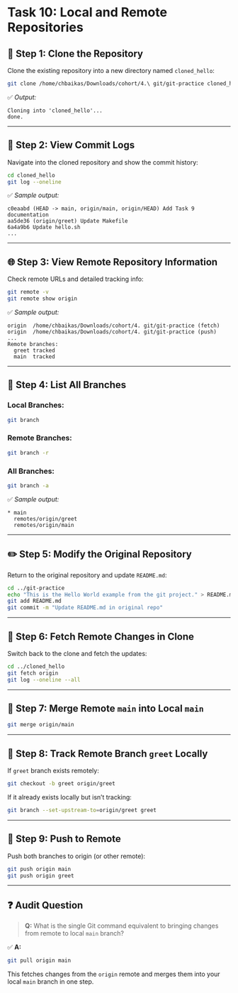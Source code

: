 # Task 10: Local and Remote Repositories

## 📁 Step 1: Clone the Repository

Clone the existing repository into a new directory named `cloned_hello`:
```bash
git clone /home/chbaikas/Downloads/cohort/4.\ git/git-practice cloned_hello
```

✅ *Output:*
```
Cloning into 'cloned_hello'...
done.
```

---

## 📄 Step 2: View Commit Logs

Navigate into the cloned repository and show the commit history:
```bash
cd cloned_hello
git log --oneline
```

✅ *Sample output:*
```
c0eaabd (HEAD -> main, origin/main, origin/HEAD) Add Task 9 documentation
aa5de36 (origin/greet) Update Makefile
6a4a9b6 Update hello.sh
...
```

---

## 🌐 Step 3: View Remote Repository Information

Check remote URLs and detailed tracking info:
```bash
git remote -v
git remote show origin
```

✅ *Sample output:*
```
origin  /home/chbaikas/Downloads/cohort/4. git/git-practice (fetch)
origin  /home/chbaikas/Downloads/cohort/4. git/git-practice (push)
...
Remote branches:
  greet tracked
  main  tracked
```

---

## 🌿 Step 4: List All Branches

### Local Branches:
```bash
git branch
```

### Remote Branches:
```bash
git branch -r
```

### All Branches:
```bash
git branch -a
```

✅ *Sample output:*
```
* main
  remotes/origin/greet
  remotes/origin/main
```

---

## ✏️ Step 5: Modify the Original Repository

Return to the original repository and update `README.md`:
```bash
cd ../git-practice
echo "This is the Hello World example from the git project." > README.md
git add README.md
git commit -m "Update README.md in original repo"
```

---

## 🔄 Step 6: Fetch Remote Changes in Clone

Switch back to the clone and fetch the updates:
```bash
cd ../cloned_hello
git fetch origin
git log --oneline --all
```

---

## 🔀 Step 7: Merge Remote `main` into Local `main`

```bash
git merge origin/main
```

---

## 🌱 Step 8: Track Remote Branch `greet` Locally

If `greet` branch exists remotely:
```bash
git checkout -b greet origin/greet
```

If it already exists locally but isn’t tracking:
```bash
git branch --set-upstream-to=origin/greet greet
```

---

## 🚀 Step 9: Push to Remote

Push both branches to origin (or other remote):
```bash
git push origin main
git push origin greet
```

---

## ❓ Audit Question

> **Q:** What is the single Git command equivalent to bringing changes from remote to local `main` branch?

✅ **A:**
```bash
git pull origin main
```

This fetches changes from the `origin` remote and merges them into your local `main` branch in one step.